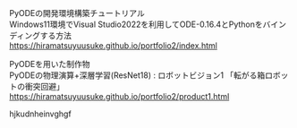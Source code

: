PyODEの開発環境構築チュートリアル  
Windows11環境でVisual Studio2022を利用してODE-0.16.4とPythonをバインディングする方法  
https://hiramatsuyuusuke.github.io/portfolio2/index.html
  
PyODEを用いた制作物  
PyODEの物理演算+深層学習(ResNet18) : ロボットビジョン1  「転がる箱ロボットの衝突回避」  
https://hiramatsuyuusuke.github.io/portfolio2/product1.html

hjkudnheinvghgf
